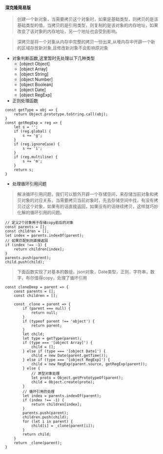 #### 深克隆简易版

> 创建一个新对象，当需要拷贝这个对象时，如果是基础类型，则拷贝的是该基础类型的值，当拷贝的是引用类型，则复制的是该对象的内存地址，如果改变了该对象的内存地址，另一个地址也会受到影响。

> 深拷贝是将一个对象从内存中完整的拷贝一份出来,从堆内存中开辟一个新的区域存放新对象,且修改新对象不会影响原对象

- 对象判断函数,这里暂时先处理以下几种类型
    - [object Object]
    - [object Array]
    - [object String]
    - [object Number]
    - [object Boolean]
    - [object Date]
    - [object RegExp]
- 正则处理函数
```
const getType = obj => {
    return Object.prototype.toString.call(obj);
}
const getRegExp = reg => {
    let s = '';
    if (reg.global) {
        s += 'g';
    }
    if (reg.ignoreCase) {
        s += 'i';
    }
    if (reg.multiline) {
        s += 'm';
    }
    return s;
}
```
- 处理循环引用问题

> 解决循环引用问题，我们可以额外开辟一个存储空间，来存储当前对象和拷贝对象的对应关系，当需要拷贝当前对象时，先去存储空间中找，有没有拷贝过这个对象，如果有的话直接返回，如果没有的话继续拷贝，这样就巧妙化解的循环引用的问题。

```
// 定义2个对象用于存储copy前后的对象
const parents = [];
const children = [];
let index = parents.indexOf(parent);
// 如果匹配到则直接返回
if (index !== -1) {
    return children[index];
}
parents.push(parent);
child.push(child);
```

> 下面函数实现了对基本的数组，json对象，Date类型，正则，字符串，数字，布尔值得copy，处理了循环引用
```
const cloneDeep = parent => {
    const parents = [];
    const children = [];

    const _clone = parent => {
        if (parent === null) {
            return null;
        }
        if (typeof parent !== 'object') {
            return parent;
        }
        let child;
        let type = getType(parent);
        if (type === '[object Array]') {
            child = [];
        } else if (type === '[object Date]') {
            child = new Date(parent.getTime());
        } else if (type === '[object RegExp]') {
            child = new RegExp(parent.source, getRegExp(parent));
        } else {
            // 原型对象处理
            let proto = Object.getPrototypeOf(parent);
            child = Object.create(proto);
        }
        // 循环引用的处理
        let index = parents.indexOf(parent);
        if (index !== -1) {
            return children[index];
        }
        parents.push(parent);
        children.push(child);
        for (let i in parent) {
            child[i] = _clone(parent[i]);
        }
        return child;
    }
    return _clone(parent);
}
```